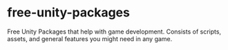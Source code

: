 # free-unity-packages
Free Unity Packages that help with game development. Consists of scripts, assets, and general features you might need in any game.
